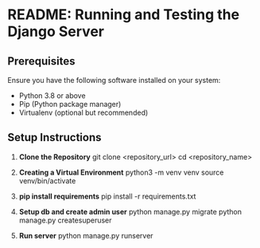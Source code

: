 # README: Running and Testing the Django Server

## Prerequisites

Ensure you have the following software installed on your system:
- Python 3.8 or above
- Pip (Python package manager)
- Virtualenv (optional but recommended)

## Setup Instructions

1. **Clone the Repository**
git clone <repository_url>
cd <repository_name>

2. **Creating a Virtual Environment**
python3 -m venv venv
source venv/bin/activate

3. **pip install requirements**
pip install -r requirements.txt

4. **Setup db and create admin user**
python manage.py migrate
python manage.py createsuperuser

5. **Run server**
python manage.py runserver
